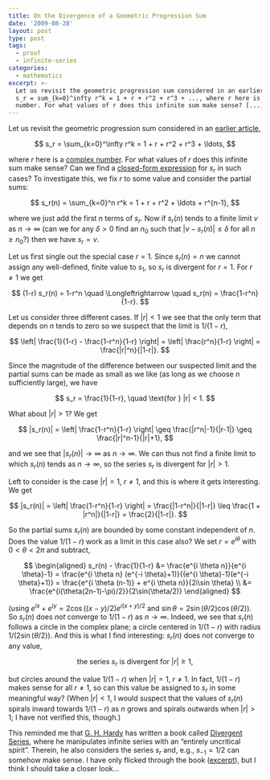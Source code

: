 ```yaml
---
title: On the Divergence of a Geometric Progression Sum
date: '2009-08-28'
layout: post
type: post
tags:
  - proof
  - infinite-series
categories:
  - mathematics
excerpt: >-
  Let us revisit the geometric progression sum considered in an earlier article,
  s_r = sum_{k=0}^infty r^k = 1 + r + r^2 + r^3 + ..., where r here is a complex
  number. For what values of r does this infinite sum make sense? [...]
---
```

Let us revisit the geometric progression sum considered in an [earlier article](/blog/2008/10/nice-geometric-progression-proof),

$$
s_r = \sum_{k=0}^\infty r^k = 1 + r + r^2 + r^3 + \ldots,
$$

where $r$ here is a [complex number](http://en.wikipedia.org/wiki/Complex_number). For what values of $r$ does this infinite sum make sense? Can we find a [closed-form expression](http://en.wikipedia.org/wiki/Closed-form_expression) for $s_r$ in such cases? To investigate this, we fix $r$ to some value and consider the partial sums:

$$
s_r(n) = \sum_{k=0}^n r^k = 1 + r + r^2 + \ldots + r^{n-1},
$$

where we just add the first $n$ terms of $s_r$. Now if $s_r(n)$ tends to a finite limit&nbsp;$v$ as $n \rightarrow \infty$ (can we for any $\delta > 0$ find an $n_0$ such that $|v-s_r(n)| \leq \delta$ for all $n \geq n_0$?) then we have $s_r = v$.

Let us first single out the special case $r=1$. Since $s_r(n) = n$ we cannot assign any well-defined, finite value to $s_1$, so $s_r$ is divergent for $r=1$. For $r \neq 1$ we get

$$
(1-r) s_r(n) = 1-r^n \quad \Longleftrightarrow \quad s_r(n) = \frac{1-r^n}{1-r}.
$$

Let us consider three different cases. If $|r| < 1$ we see that the only term that depends on $n$ tends to zero so we suspect that the limit is $1/(1-r)$,

$$
\left| \frac{1}{1-r} - \frac{1-r^n}{1-r} \right| = \left| \frac{r^n}{1-r} \right| = \frac{|r|^n}{|1-r|}.
$$

Since the magnitude of the difference between our suspected limit and the partial sums can be made as small as we like (as long as we choose $n$ sufficiently large), we have

$$
s_r = \frac{1}{1-r}, \quad \text{for } |r| < 1.
$$

What about $|r| > 1$? We get

$$
|s_r(n)| = \left| \frac{1-r^n}{1-r} \right| \geq \frac{|r^n|-1}{|r-1|} \geq \frac{|r|^n-1}{|r|+1},
$$

and we see that $|s_r(n)| \rightarrow \infty$ as $n \rightarrow \infty$. We can thus not find a finite limit to which $s_r(n)$ tends as $n \rightarrow \infty$, so the series $s_r$ is divergent for $|r| > 1$.

Left to consider is the case $|r|=1$, $r \neq 1$, and this is where it gets interesting. We get

$$
|s_r(n)| = \left| \frac{1-r^n}{1-r} \right| = \frac{|1-r^n|}{|1-r|} \leq \frac{1 + |r^n|}{|1-r|} = \frac{2}{|1-r|}.
$$

So the partial sums $s_r(n)$ are bounded by some constant independent of $n$. Does the value $1/(1-r)$ work as a limit in this case also? We set $r = e^{i \theta}$ with $0 < \theta < 2\pi$ and subtract,

$$
\begin{aligned} s_r(n) - \frac{1}{1-r} &= \frac{e^{i \theta n}}{e^{i \theta}-1} = \frac{e^{i \theta n} (e^{-i \theta}+1)}{(e^{i \theta}-1)(e^{-i \theta}+1)} = \frac{e^{i \theta (n-1)} + e^{i \theta n}}{2i\sin \theta} \\ &= \frac{e^{i(\theta(2n-1)-\pi)/2}}{2\sin(\theta/2)} \end{aligned}
$$

(using $e^{i x} + e^{i y} = 2 \cos((x-y)/2) e^{i(x+y)/2}$ and $\sin \theta = 2\sin(\theta/2)\cos(\theta/2)$). So $s_r(n)$ does <em>not</em> converge to $1/(1-r)$ as $n \rightarrow \infty$. Indeed, we see that $s_r(n)$ follows a circle in the complex plane; a circle centered in $1/(1-r)$ with radius $1/(2\sin(\theta/2))$. And this is what I find interesting: $s_r(n)$ does not converge to any value,

$$
\text{the series } s_r \text{ is divergent for } |r| \geq 1,
$$

but circles around the value $1/(1-r)$ when $|r|=1$, $r \neq 1$. In fact, $1/(1-r)$ makes sense for all $r \neq 1$, so can this value be assigned to $s_r$ in some meaningful way? (When $|r| < 1$, I would suspect that the values of $s_r(n)$ spirals inward towards $1/(1-r)$ as $n$ grows and spirals outwards when $|r| > 1$; I have not verified this, though.)

This reminded me that [G. H. Hardy](http://en.wikipedia.org/wiki/G._H._Hardy) has written a book called [Divergent Series](/refs/hardy-div), where he manipulates infinite series with an &#8220;entirely uncritical spirit&#8221;. Therein, he also considers the series $s_r$ and, e.g., $s_{-1} = 1/2$ can somehow make sense. I have only flicked through the book ([excerpt](https://books.google.dk/books?id=fa9QaUJWLz0C&printsec=frontcover#v=onepage&q&f=false)), but I think I should take a closer look&#8230;
